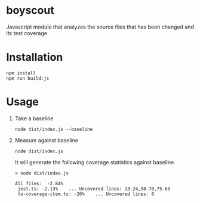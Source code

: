 # boyscout
Javascript module that analyzes the source files that has been changed and its test coverage

# Installation

```
npm install
npm run build:js
```

# Usage

1. Take a baseline
    ```
    node dist/index.js --baseline
    ```

2. Measure against baseline
    ```
    node dist/index.js
    ```

    It will generate the following coverage statistics against baseline.
    ```
    > node dist/index.js

    All files:  -2.84%
     jest.ts: -2.13%    ... Uncovered lines: 13-24,58-70,75-83
     to-coverage-item.ts: -20%    ... Uncovered lines: 8
    ```
